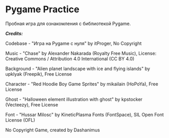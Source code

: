 # Pygame Practice
Пробная игра для ознакомления с библиотекой Pygame.

***Credits:***

Codebase - "Игра на Pygame с нуля" by itProger, No Copyright

Music - "Chase" by Alexander Nakarada (Royalty Free Music), License: Creative Commons / Attribution 4.0 International (CC BY 4.0)

Background - "Alien planet landscape with ice and flying islands" by upklyak (Freepik), Free License

Character - "Red Hoodie Boy Game Sprites" by mikailain (HoPoYa), Free License

Ghost - "Halloween element illustration with ghost" by kpstocker (Vecteezy), Free License

Font - "Hussar Milosc" by KineticPlasma Fonts (FontSpace), SIL Open Font License (OFL)

No Copyright Game, created by Dashanimus